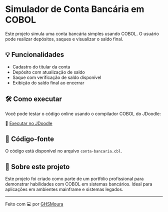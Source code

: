 # Simulador de Conta Bancária em COBOL

Este projeto simula uma conta bancária simples usando COBOL. O usuário pode realizar depósitos, saques e visualizar o saldo final.

## 💡 Funcionalidades
- Cadastro do titular da conta
- Depósito com atualização de saldo
- Saque com verificação de saldo disponível
- Exibição do saldo final ao encerrar

## 🛠 Como executar
Você pode testar o código online usando o compilador COBOL do JDoodle:

🔗 [Executar no JDoodle](https://www.jdoodle.com/execute-cobol-online)

## 📄 Código-fonte
O código está disponível no arquivo `conta-bancaria.cbl`.

## 📁 Sobre este projeto
Este projeto foi criado como parte de um portfólio profissional para demonstrar habilidades com COBOL em sistemas bancários. Ideal para aplicações em ambientes mainframe e sistemas legados.

---

Feito com 💻 por [GHSMoura](https://github.com/GHSMoura)
